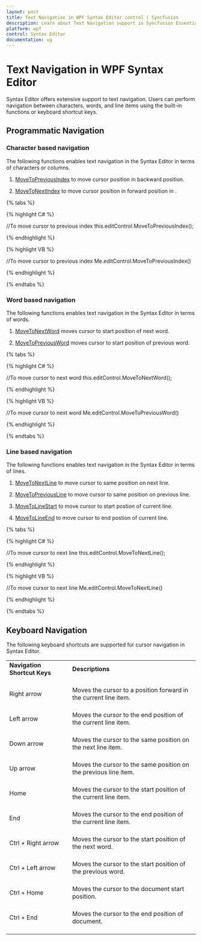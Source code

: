 ```yaml
---
layout: post
title: Text Navigation in WPF Syntax Editor control | Syncfusion
description: Learn about Text Navigation support in Syncfusion Essential Studio WPF Syntax Editor control, its elements and more.
platform: wpf
control: Syntax Editor
documentation: ug
---
```

# Text Navigation in WPF Syntax Editor

Syntax Editor offers extensive support to text navigation. Users can perform navigation between characters, words, and line items using the built-in functions or keyboard shortcut keys.

## Programmatic Navigation

### Character based navigation

The following functions enables text navigation in the Syntax Editor in terms of characters or columns.

1. [MoveToPreviousIndex](https://help.syncfusion.com/cr/wpf/Syncfusion.Windows.Edit.EditControl.html#Syncfusion_Windows_Edit_EditControl_MoveToPreviousIndex) to move cursor position in backward position. 

2. [MoveToNextIndex](https://help.syncfusion.com/cr/wpf/Syncfusion.Windows.Edit.EditControl.html#Syncfusion_Windows_Edit_EditControl_MoveToNextIndex) to move cursor position in forward position in .

{% tabs %}

{% highlight C# %}

//To move cursor to previous index
this.editControl.MoveToPreviousIndex();

{% endhighlight %}

{% highlight VB %}

//To move cursor to previous index
Me.editControl.MoveToPreviousIndex()

{% endhighlight %}

{% endtabs %}


### Word based navigation

The following functions enables text navigation in the Syntax Editor in terms of words.

1. [MoveToNextWord](https://help.syncfusion.com/cr/wpf/Syncfusion.Windows.Edit.EditControl.html#Syncfusion_Windows_Edit_EditControl_MoveToNextWord) moves cursor to start position of next word.

2. [MoveToPreviousWord](https://help.syncfusion.com/cr/wpf/Syncfusion.Windows.Edit.EditControl.html#Syncfusion_Windows_Edit_EditControl_MoveToPreviousWord) moves cursor to start position of previous word.

{% tabs %}

{% highlight C# %}

//To move cursor to next word
this.editControl.MoveToNextWord();

{% endhighlight %}

{% highlight VB %}

//To move cursor to next word
Me.editControl.MoveToPreviousWord()

{% endhighlight %}

{% endtabs %}

### Line based navigation

The following functions enables text navigation in the Syntax Editor in terms of lines.

1. [MoveToNextLine](https://help.syncfusion.com/cr/wpf/Syncfusion.Windows.Edit.EditControl.html#Syncfusion_Windows_Edit_EditControl_MoveToNextLine) to move cursor to same position on next line.

2. [MoveToPreviousLine](https://help.syncfusion.com/cr/wpf/Syncfusion.Windows.Edit.EditControl.html#Syncfusion_Windows_Edit_EditControl_MoveToPreviousLine) to move cursor to same position on previous line.

3. [MoveToLineStart](https://help.syncfusion.com/cr/wpf/Syncfusion.Windows.Edit.EditControl.html#Syncfusion_Windows_Edit_EditControl_MoveToLineStart) to move cursor to start postion of current line.

4. [MoveToLineEnd](https://help.syncfusion.com/cr/wpf/Syncfusion.Windows.Edit.EditControl.html#Syncfusion_Windows_Edit_EditControl_MoveToLineEnd) to move cursor to end postion of current line.

{% tabs %}

{% highlight C# %}

//To move cursor to next line
this.editControl.MoveToNextLine();

{% endhighlight %}

{% highlight VB %}

//To move cursor to next line
Me.editControl.MoveToNextLine()

{% endhighlight %}

{% endtabs %}

## Keyboard Navigation

The following keyboard shortcuts are supported for cursor navigation in Syntax Editor.

<table>
<tr>
<td>
<b> Navigation Shortcut Keys </b> <br/><br/></td><td>
<b> Descriptions </b> <br/><br/></td></tr>
<tr>
<td>
Right arrow<br/><br/></td><td>Moves the cursor to a position forward in the current line item.<br/><br/></td></tr>
<tr>
<td>
Left arrow<br/><br/></td><td>
Moves the cursor to the end position of the current line item.<br/><br/></td></tr>
<tr>
<td>
Down arrow<br/><br/></td><td>
Moves the cursor to the same position on the next line item.<br/><br/></td></tr>
<tr>
<td>
Up arrow<br/><br/></td><td>
Moves the cursor to the same position on the previous line item.<br/><br/></td></tr>
<tr>
<td>
Home<br/><br/></td><td>
Moves the cursor to the start position of the current line item.<br/><br/></td></tr>
<tr>
<td>
End<br/><br></td><td>
Moves the cursor to the end position of the current line item. <br/><br/></td></tr>
<tr>
<td>
Ctrl + Right arrow<br/><br/></td><td>
Moves the cursor to the start position of the next word.<br/><br/></td></tr>
<tr>
<td>
Ctrl + Left arrow<br/><br/></td><td>
Moves the cursor to the start position of the previous word.<br/><br/></td></tr>
<tr>
<td>
Ctrl + Home<br/><br/></td><td>
Moves the cursor to the document start position.<br/><br/></td></tr>
<tr>
<td>
Ctrl + End<br/><br/></td><td>
Moves the cursor to the end position of document. <br/><br/></td></tr>
</table>
